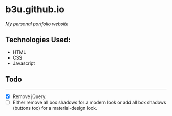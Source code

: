 # b3u.github.io
*My personal portfolio website*

## Technologies Used:
* HTML
* CSS
* Javascript

## Todo
----------
- [x] Remove jQuery.
- [ ] Either remove all box shadows for a modern look or add all box shadows (buttons too) for a material-design look.